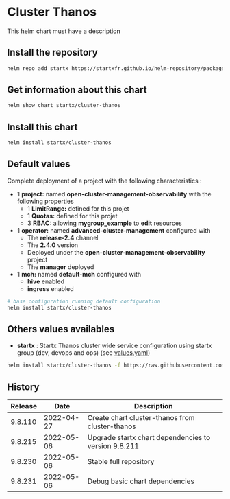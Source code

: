 # Cluster Thanos

This helm chart must have a description

## Install the repository

```bash
helm repo add startx https://startxfr.github.io/helm-repository/packages/
```

## Get information about this chart

```bash
helm show chart startx/cluster-thanos
```

## Install this chart

```bash
helm install startx/cluster-thanos
```

## Default values

Complete deployment of a project with the following characteristics :

- 1 **project:** named **open-cluster-management-observability** with the following properties
  - 1 **LimitRange:** defined for this projet
  - 1 **Quotas:** defined for this projet
  - 3 **RBAC:** allowing **mygroup_example** to **edit** resources
- 1 **operator:** named **advanced-cluster-management** configured with
  - The **release-2.4** channel
  - The **2.4.0** version
  - Deployed under the **open-cluster-management-observability** project
  - The **manager** deployed
- 1 **mch:** named **default-mch** configured with
  - **hive** enabled
  - **ingress** enabled

```bash
# base configuration running default configuration
helm install startx/cluster-thanos
```

## Others values availables

- **startx** : Startx Thanos cluster wide service configuration using startx group (dev, devops and ops) (see [values.yaml](https://raw.githubusercontent.com/startxfr/helm-repository/master/charts/cluster-thanos/values-startx.yaml))

```bash
helm install startx/cluster-thanos -f https://raw.githubusercontent.com/startxfr/helm-repository/master/charts/cluster-thanos/values-startx.yaml
```

## History

| Release | Date       | Description                                                                                    |
| ------- | ---------- | ---------------------------------------------------------------------------------------------- |
| 9.8.110 | 2022-04-27 | Create chart cluster-thanos from cluster-thanos                                                |
| 9.8.215 | 2022-05-06 | Upgrade startx chart dependencies to version 9.8.211
| 9.8.230 | 2022-05-06 | Stable full repository
| 9.8.231 | 2022-05-06 | Debug basic chart dependencies
